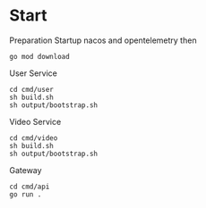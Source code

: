 
# Start
Preparation
Startup nacos and opentelemetry
then
```shell
go mod download
```

User Service
```shell
cd cmd/user
sh build.sh
sh output/bootstrap.sh
```

Video Service
```shell
cd cmd/video
sh build.sh
sh output/bootstrap.sh
```

Gateway
```shell
cd cmd/api
go run .
```
